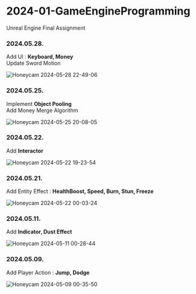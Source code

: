 # 2024-01-GameEngineProgramming
 Unreal Engine Final Assignment

### 2024.05.28.
Add UI : __Keyboard, Money__ <br/>
Update Sword Motion

![Honeycam 2024-05-28 22-49-06](https://github.com/areasplash/2024-01-GameEngineProgramming/assets/50064865/0d1f885d-16f4-43f2-8d63-8bfbb9fa6357)

### 2024.05.25.
Implement __Object Pooling__ <br/>
Add Money Merge Algorithm

![Honeycam 2024-05-25 20-08-05](https://github.com/areasplash/2024-01-GameEngineProgramming/assets/50064865/673f3775-9160-4f3b-b4a8-f79dcb5bc472)

### 2024.05.22.
Add __Interactor__

![Honeycam 2024-05-22 19-23-54](https://github.com/areasplash/2024-01-GameEngineProgramming/assets/50064865/2ce287ec-d9bb-4794-b808-2a3be7368be2)

### 2024.05.21.
Add Entity Effect : __HealthBoost, Speed, Burn, Stun, Freeze__

![Honeycam 2024-05-22 00-03-24](https://github.com/areasplash/2024-01-GameEngineProgramming/assets/50064865/ed2bcdd8-0840-4feb-bba5-7e4c5bf0fa73)

### 2024.05.11.
Add __Indicator, Dust Effect__

![Honeycam 2024-05-11 00-28-44](https://github.com/areasplash/2024-01-GameEngineProgramming/assets/50064865/ddf8d422-5da2-48d3-93f1-f959cf6ff958)

### 2024.05.09.
Add Player Action : __Jump, Dodge__

![Honeycam 2024-05-09 00-35-50](https://github.com/areasplash/2024-01-GameEngineProgramming/assets/50064865/410110d1-d7e7-4a67-b51d-2271a4541373)
